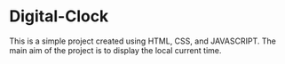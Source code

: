 # Digital-Clock
This is a simple project created using HTML, CSS, and JAVASCRIPT. The main aim of the project is to display the local current time.
